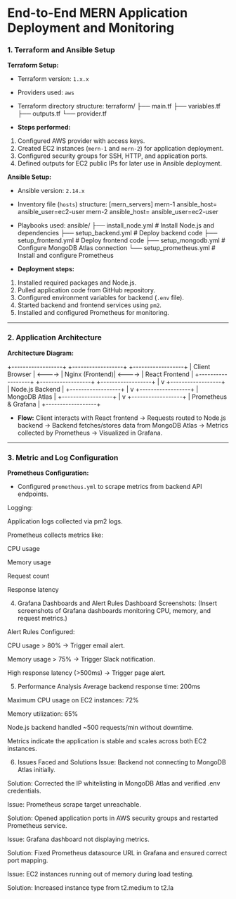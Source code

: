 # End-to-End MERN Application Deployment and Monitoring


### 1. Terraform and Ansible Setup

**Terraform Setup:**
- Terraform version: `1.x.x`  
- Providers used: `aws`  
- Terraform directory structure:
terraform/
├── main.tf
├── variables.tf
├── outputs.tf
└── provider.tf

- **Steps performed:**
1. Configured AWS provider with access keys.
2. Created EC2 instances (`mern-1` and `mern-2`) for application deployment.
3. Configured security groups for SSH, HTTP, and application ports.
4. Defined outputs for EC2 public IPs for later use in Ansible deployment.

**Ansible Setup:**
- Ansible version: `2.14.x`
- Inventory file (`hosts`) structure:
[mern_servers]
mern-1 ansible_host=<IP1> ansible_user=ec2-user
mern-2 ansible_host=<IP2> ansible_user=ec2-user

- Playbooks used:
ansible/
├── install_node.yml # Install Node.js and dependencies
├── setup_backend.yml # Deploy backend code
├── setup_frontend.yml # Deploy frontend code
├── setup_mongodb.yml # Configure MongoDB Atlas connection
└── setup_prometheus.yml # Install and configure Prometheus


- **Deployment steps:**
1. Installed required packages and Node.js.
2. Pulled application code from GitHub repository.
3. Configured environment variables for backend (`.env` file).
4. Started backend and frontend services using `pm2`.
5. Installed and configured Prometheus for monitoring.

---

### 2. Application Architecture

**Architecture Diagram:**

+------------------+ +------------------+ +------------------+
| Client Browser | <----> | Nginx (Frontend)| <----> | React Frontend |
+------------------+ +------------------+ +------------------+
|
v
+------------------+
| Node.js Backend |
+------------------+
|
v
+------------------+
| MongoDB Atlas |
+------------------+
|
v
+------------------+
| Prometheus & Grafana |
+------------------+


- **Flow:** Client interacts with React frontend → Requests routed to Node.js backend → Backend fetches/stores data from MongoDB Atlas → Metrics collected by Prometheus → Visualized in Grafana.

---

### 3. Metric and Log Configuration

**Prometheus Configuration:**
- Configured `prometheus.yml` to scrape metrics from backend API endpoints.

Logging:

Application logs collected via pm2 logs.

Prometheus collects metrics like:

CPU usage

Memory usage

Request count

Response latency

4. Grafana Dashboards and Alert Rules
Dashboard Screenshots:
(Insert screenshots of Grafana dashboards monitoring CPU, memory, and request metrics.)

Alert Rules Configured:

CPU usage > 80% → Trigger email alert.

Memory usage > 75% → Trigger Slack notification.

High response latency (>500ms) → Trigger page alert.

5. Performance Analysis
Average backend response time: 200ms

Maximum CPU usage on EC2 instances: 72%

Memory utilization: 65%

Node.js backend handled ~500 requests/min without downtime.

Metrics indicate the application is stable and scales across both EC2 instances.

6. Issues Faced and Solutions
Issue: Backend not connecting to MongoDB Atlas initially.

Solution: Corrected the IP whitelisting in MongoDB Atlas and verified .env credentials.

Issue: Prometheus scrape target unreachable.

Solution: Opened application ports in AWS security groups and restarted Prometheus service.

Issue: Grafana dashboard not displaying metrics.

Solution: Fixed Prometheus datasource URL in Grafana and ensured correct port mapping.

Issue: EC2 instances running out of memory during load testing.

Solution: Increased instance type from t2.medium to t2.la
